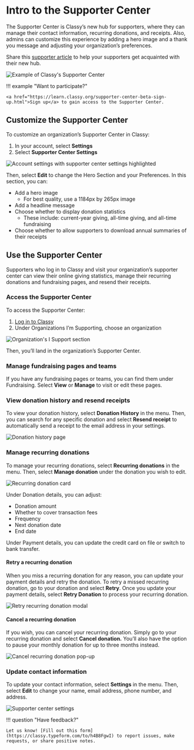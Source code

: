 # Intro to the Supporter Center

The Supporter Center is Classy’s new hub for supporters, where they can manage their contact information, recurring donations, and receipts. Also, admins can customize this experience by adding a hero image and a thank you message and adjusting your organization’s preferences.

Share this [supporter article](for-supporters.md) to help your supporters get acquainted with their new hub.

![Example of Classy's Supporter Center](assets/supporter-center/sc-supporter-example.png)

!!! example "Want to participate?"

    <a href="https://learn.classy.org/supporter-center-beta-sign-up.html">Sign up</a> to gain access to the Supporter Center.

## Customize the Supporter Center

To customize an organization’s Supporter Center in Classy:

1. In your account, select **Settings**
2. Select **Supporter Center Settings**

![Account settings with supporter center settings highlighted](assets/supporter-center/sc-admin-settings.png)

Then, select **Edit** to change the Hero Section and your Preferences. In this section, you can:

- Add a hero image
    - For best quality, use a 1184px by 265px image
- Add a headline message
- Choose whether to display donation statistics
    - These include: current-year giving, all-time giving, and all-time fundraising
- Choose whether to allow supporters to download annual summaries of their receipts

## Use the Supporter Center

Supporters who log in to Classy and visit your organization’s supporter center can view their online giving statistics, manage their recurring donations and fundraising pages, and resend their receipts.

### Access the Supporter Center

To access the Supporter Center:

1. [Log in to Classy](https://www.classy.org/profile)
2. Under Organizations I’m Supporting, choose an organization

![Organization's I Support section](assets/supporter-center/sc-organization-i-support.png)

Then, you’ll land in the organization’s Supporter Center.

### Manage fundraising pages and teams

If you have any fundraising pages or teams, you can find them under Fundraising. Select **View** or **Manage** to visit or edit these pages.

### View donation history and resend receipts

To view your donation history, select **Donation History** in the menu. Then, you can search for any specific donation and select **Resend receipt** to automatically send a receipt to the email address in your settings.

![Donation history page](assets/supporter-center/sc-donation-history.png)

### Manage recurring donations

To manage your recurring donations, select **Recurring donations** in the menu. Then, select **Manage donation** under the donation you wish to edit.

![Recurring donation card](assets/supporter-center/sc-manage-recurring-donation.png)

Under Donation details, you can adjust:

- Donation amount
- Whether to cover transaction fees
- Frequency
- Next donation date
- End date

Under Payment details, you can update the credit card on file or switch to bank transfer.

#### Retry a recurring donation

When you miss a recurring donation for any reason, you can update your payment details and retry the donation. To retry a missed recurring donation, go to your donation and select **Retry**. Once you update your payment details, select **Retry Donation** to process your recurring donation.

![Retry recurring donation modal](assets/supporter-center/sc-retry-recurring-donation.png)

#### Cancel a recurring donation

If you wish, you can cancel your recurring donation. Simply go to your recurring donation and select **Cancel donation.** You’ll also have the option to pause your monthly donation for up to three months instead.

![Cancel recurring donation pop-up](assets/supporter-center/sc-cancel-recurring-donation.png)

### Update contact information

To update your contact information, select **Settings** in the menu. Then, select **Edit** to change your name, email address, phone number, and address.

![Supporter center settings](assets/supporter-center/sc-supporter-settings.png)

!!! question "Have feedback?"

    Let us know! [Fill out this form](https://classy.typeform.com/to/h4B8FgwI) to report issues, make requests, or share positive notes.
